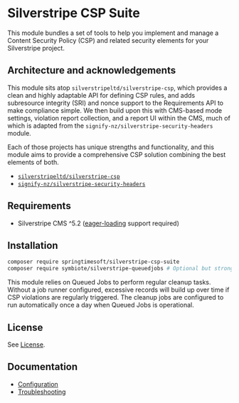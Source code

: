 # Silverstripe CSP Suite

This module bundles a set of tools to help you implement and manage a Content Security Policy (CSP) and related
security elements for your Silverstripe project.

## Architecture and acknowledgements

This module sits atop `silverstripeltd/silverstripe-csp`, which provides a clean and highly adaptable API for defining
CSP rules, and adds subresource integrity (SRI) and nonce support to the Requirements API to make compliance simple.
We then build upon this with CMS-based mode settings, violation report collection, and a report UI within the CMS,
much of which is adapted from the `signify-nz/silverstripe-security-headers` module.

Each of those projects has unique strengths and functionality, and this module aims to provide a comprehensive CSP
solution combining the best elements of both.

- [`silverstripeltd/silverstripe-csp`](https://github.com/silverstripeltd/silverstripe-csp)
- [`signify-nz/silverstripe-security-headers`](https://github.com/signify-nz/silverstripe-security-headers)

## Requirements

- Silverstripe CMS ^5.2 ([eager-loading](https://docs.silverstripe.org/en/5/developer_guides/model/relations/#eager-loading) support required)

## Installation

```sh
composer require springtimesoft/silverstripe-csp-suite
composer require symbiote/silverstripe-queuedjobs # Optional but strongly recommended
```

This module relies on Queued Jobs to perform regular cleanup tasks. Without a job runner configured, excessive records
will build up over time if CSP violations are regularly triggered. The cleanup jobs are configured to run automatically
once a day when Queued Jobs is operational.

## License

See [License](LICENSE.md).

## Documentation

- [Configuration](docs/en/Configuration.md)
- [Troubleshooting](docs/en/Troubleshooting.md)
